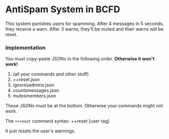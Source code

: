 # AntiSpam System in BCFD
This system punishes users for spamming. After 4 messages in 5 seconds, they receive a warn. After 3 warns, they'll be muted and their warns will be reset.

### Implementation
You must copy-paste JSONs in the following order. **Otherwise it won't work!**

1. (all your commands and other stuff)
2. ++reset.json
3. ignoresadmins.json
4. countsmessages.json
5. mutesmembers.json

These JSONs must be at the bottom. Otherwise your commands might not work.

The `++reset` command syntax:
++reset \[user tag\]

It just resets the user's warnings.
